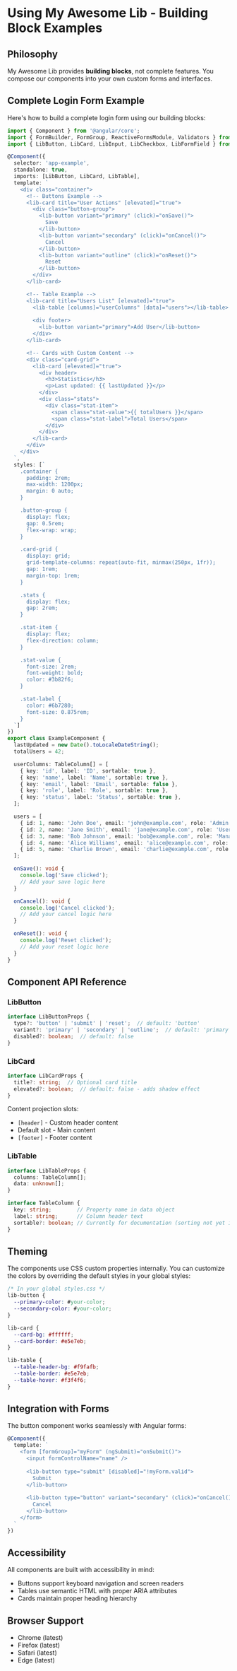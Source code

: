 # Using My Awesome Lib - Building Block Examples

## Philosophy

My Awesome Lib provides **building blocks**, not complete features. You compose our components into your own custom forms and interfaces.

## Complete Login Form Example

Here's how to build a complete login form using our building blocks:

```typescript
import { Component } from '@angular/core';
import { FormBuilder, FormGroup, ReactiveFormsModule, Validators } from '@angular/forms';
import { LibButton, LibCard, LibInput, LibCheckbox, LibFormField } from '@my-app/my-awesome-lib';

@Component({
  selector: 'app-example',
  standalone: true,
  imports: [LibButton, LibCard, LibTable],
  template: `
    <div class="container">
      <!-- Buttons Example -->
      <lib-card title="User Actions" [elevated]="true">
        <div class="button-group">
          <lib-button variant="primary" (click)="onSave()">
            Save
          </lib-button>
          <lib-button variant="secondary" (click)="onCancel()">
            Cancel
          </lib-button>
          <lib-button variant="outline" (click)="onReset()">
            Reset
          </lib-button>
        </div>
      </lib-card>

      <!-- Table Example -->
      <lib-card title="Users List" [elevated]="true">
        <lib-table [columns]="userColumns" [data]="users"></lib-table>
        
        <div footer>
          <lib-button variant="primary">Add User</lib-button>
        </div>
      </lib-card>

      <!-- Cards with Custom Content -->
      <div class="card-grid">
        <lib-card [elevated]="true">
          <div header>
            <h3>Statistics</h3>
            <p>Last updated: {{ lastUpdated }}</p>
          </div>
          <div class="stats">
            <div class="stat-item">
              <span class="stat-value">{{ totalUsers }}</span>
              <span class="stat-label">Total Users</span>
            </div>
          </div>
        </lib-card>
      </div>
    </div>
  `,
  styles: [`
    .container {
      padding: 2rem;
      max-width: 1200px;
      margin: 0 auto;
    }

    .button-group {
      display: flex;
      gap: 0.5rem;
      flex-wrap: wrap;
    }

    .card-grid {
      display: grid;
      grid-template-columns: repeat(auto-fit, minmax(250px, 1fr));
      gap: 1rem;
      margin-top: 1rem;
    }

    .stats {
      display: flex;
      gap: 2rem;
    }

    .stat-item {
      display: flex;
      flex-direction: column;
    }

    .stat-value {
      font-size: 2rem;
      font-weight: bold;
      color: #3b82f6;
    }

    .stat-label {
      color: #6b7280;
      font-size: 0.875rem;
    }
  `]
})
export class ExampleComponent {
  lastUpdated = new Date().toLocaleDateString();
  totalUsers = 42;

  userColumns: TableColumn[] = [
    { key: 'id', label: 'ID', sortable: true },
    { key: 'name', label: 'Name', sortable: true },
    { key: 'email', label: 'Email', sortable: false },
    { key: 'role', label: 'Role', sortable: true },
    { key: 'status', label: 'Status', sortable: true },
  ];

  users = [
    { id: 1, name: 'John Doe', email: 'john@example.com', role: 'Admin', status: 'Active' },
    { id: 2, name: 'Jane Smith', email: 'jane@example.com', role: 'User', status: 'Active' },
    { id: 3, name: 'Bob Johnson', email: 'bob@example.com', role: 'Manager', status: 'Active' },
    { id: 4, name: 'Alice Williams', email: 'alice@example.com', role: 'User', status: 'Inactive' },
    { id: 5, name: 'Charlie Brown', email: 'charlie@example.com', role: 'User', status: 'Active' },
  ];

  onSave(): void {
    console.log('Save clicked');
    // Add your save logic here
  }

  onCancel(): void {
    console.log('Cancel clicked');
    // Add your cancel logic here
  }

  onReset(): void {
    console.log('Reset clicked');
    // Add your reset logic here
  }
}
```

## Component API Reference

### LibButton

```typescript
interface LibButtonProps {
  type?: 'button' | 'submit' | 'reset';  // default: 'button'
  variant?: 'primary' | 'secondary' | 'outline';  // default: 'primary'
  disabled?: boolean;  // default: false
}
```

### LibCard

```typescript
interface LibCardProps {
  title?: string;  // Optional card title
  elevated?: boolean;  // default: false - adds shadow effect
}
```

Content projection slots:
- `[header]` - Custom header content
- Default slot - Main content
- `[footer]` - Footer content

### LibTable

```typescript
interface LibTableProps {
  columns: TableColumn[];
  data: unknown[];
}

interface TableColumn {
  key: string;        // Property name in data object
  label: string;      // Column header text
  sortable?: boolean; // Currently for documentation (sorting not yet implemented)
}
```

## Theming

The components use CSS custom properties internally. You can customize the colors by overriding the default styles in your global styles:

```css
/* In your global styles.css */
lib-button {
  --primary-color: #your-color;
  --secondary-color: #your-color;
}

lib-card {
  --card-bg: #ffffff;
  --card-border: #e5e7eb;
}

lib-table {
  --table-header-bg: #f9fafb;
  --table-border: #e5e7eb;
  --table-hover: #f3f4f6;
}
```

## Integration with Forms

The button component works seamlessly with Angular forms:

```typescript
@Component({
  template: `
    <form [formGroup]="myForm" (ngSubmit)="onSubmit()">
      <input formControlName="name" />
      
      <lib-button type="submit" [disabled]="!myForm.valid">
        Submit
      </lib-button>
      
      <lib-button type="button" variant="secondary" (click)="onCancel()">
        Cancel
      </lib-button>
    </form>
  `
})
```

## Accessibility

All components are built with accessibility in mind:
- Buttons support keyboard navigation and screen readers
- Tables use semantic HTML with proper ARIA attributes
- Cards maintain proper heading hierarchy

## Browser Support

- Chrome (latest)
- Firefox (latest)
- Safari (latest)
- Edge (latest)

